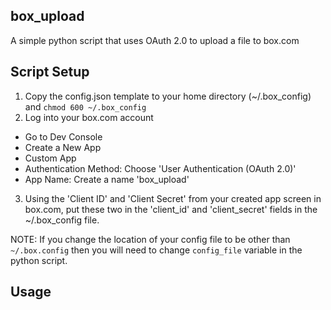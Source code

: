 ## box_upload
A simple python script that uses OAuth 2.0 to upload a file to box.com

## Script Setup
1. Copy the config.json template to your home directory (~/.box_config) and ```chmod 600 ~/.box_config```
2. Log into your box.com account
- Go to Dev Console
- Create a New App
- Custom App
- Authentication Method: Choose 'User Authentication (OAuth 2.0)'
- App Name: Create a name 'box_upload'
3. Using the 'Client ID' and 'Client Secret' from your created app screen in box.com, put these two in the 'client_id' and 'client_secret' fields in the ~/.box_config file.

NOTE: If you change the location of your config file to be other than ```~/.box.config``` then you will need to change ```config_file``` variable in the python script.

## Usage

